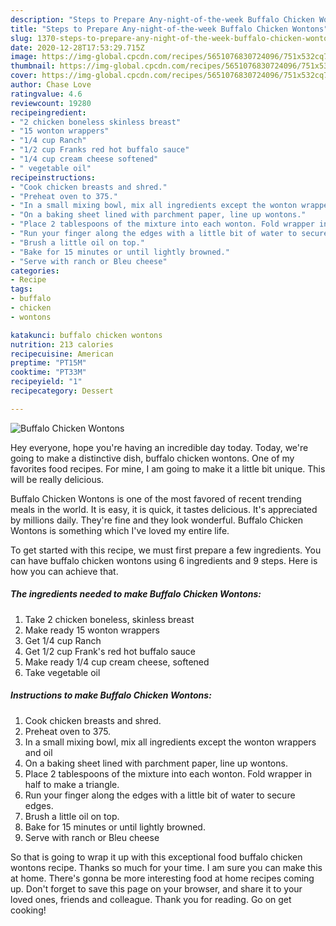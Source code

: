 ```yaml
---
description: "Steps to Prepare Any-night-of-the-week Buffalo Chicken Wontons"
title: "Steps to Prepare Any-night-of-the-week Buffalo Chicken Wontons"
slug: 1370-steps-to-prepare-any-night-of-the-week-buffalo-chicken-wontons
date: 2020-12-28T17:53:29.715Z
image: https://img-global.cpcdn.com/recipes/5651076830724096/751x532cq70/buffalo-chicken-wontons-recipe-main-photo.jpg
thumbnail: https://img-global.cpcdn.com/recipes/5651076830724096/751x532cq70/buffalo-chicken-wontons-recipe-main-photo.jpg
cover: https://img-global.cpcdn.com/recipes/5651076830724096/751x532cq70/buffalo-chicken-wontons-recipe-main-photo.jpg
author: Chase Love
ratingvalue: 4.6
reviewcount: 19280
recipeingredient:
- "2 chicken boneless skinless breast"
- "15 wonton wrappers"
- "1/4 cup Ranch"
- "1/2 cup Franks red hot buffalo sauce"
- "1/4 cup cream cheese softened"
- " vegetable oil"
recipeinstructions:
- "Cook chicken breasts and shred."
- "Preheat oven to 375."
- "In a small mixing bowl, mix all ingredients except the wonton wrappers and oil"
- "On a baking sheet lined with parchment paper, line up wontons."
- "Place 2 tablespoons of the mixture into each wonton. Fold wrapper in half to make a triangle."
- "Run your finger along the edges with a little bit of water to secure edges."
- "Brush a little oil on top."
- "Bake for 15 minutes or until lightly browned."
- "Serve with ranch or Bleu cheese"
categories:
- Recipe
tags:
- buffalo
- chicken
- wontons

katakunci: buffalo chicken wontons 
nutrition: 213 calories
recipecuisine: American
preptime: "PT15M"
cooktime: "PT33M"
recipeyield: "1"
recipecategory: Dessert

---
```



![Buffalo Chicken Wontons](https://img-global.cpcdn.com/recipes/5651076830724096/751x532cq70/buffalo-chicken-wontons-recipe-main-photo.jpg)

Hey everyone, hope you're having an incredible day today. Today, we're going to make a distinctive dish, buffalo chicken wontons. One of my favorites food recipes. For mine, I am going to make it a little bit unique. This will be really delicious.



Buffalo Chicken Wontons is one of the most favored of recent trending meals in the world. It is easy, it is quick, it tastes delicious. It's appreciated by millions daily. They're fine and they look wonderful. Buffalo Chicken Wontons is something which I've loved my entire life.


To get started with this recipe, we must first prepare a few ingredients. You can have buffalo chicken wontons using 6 ingredients and 9 steps. Here is how you can achieve that.

<!--inarticleads1-->

##### The ingredients needed to make Buffalo Chicken Wontons:

1. Take 2 chicken boneless, skinless breast
1. Make ready 15 wonton wrappers
1. Get 1/4 cup Ranch
1. Get 1/2 cup Frank&#39;s red hot buffalo sauce
1. Make ready 1/4 cup cream cheese, softened
1. Take  vegetable oil




<!--inarticleads2-->

##### Instructions to make Buffalo Chicken Wontons:

1. Cook chicken breasts and shred.
1. Preheat oven to 375.
1. In a small mixing bowl, mix all ingredients except the wonton wrappers and oil
1. On a baking sheet lined with parchment paper, line up wontons.
1. Place 2 tablespoons of the mixture into each wonton. Fold wrapper in half to make a triangle.
1. Run your finger along the edges with a little bit of water to secure edges.
1. Brush a little oil on top.
1. Bake for 15 minutes or until lightly browned.
1. Serve with ranch or Bleu cheese




So that is going to wrap it up with this exceptional food buffalo chicken wontons recipe. Thanks so much for your time. I am sure you can make this at home. There's gonna be more interesting food at home recipes coming up. Don't forget to save this page on your browser, and share it to your loved ones, friends and colleague. Thank you for reading. Go on get cooking!

